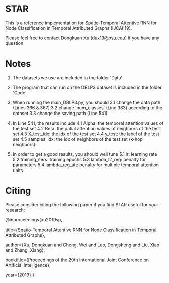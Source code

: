 # STAR

This is a reference implementation for Spatio-Temporal Attentive RNN for Node Classification in Temporal Attributed Graphs (IJCAI'19).

Please feel free to contact Dongkuan Xu (dux19@psu.edu) if you have any question.

# Notes
1. The datasets we use are included in the folder 'Data'

2. The program that can run on the DBLP3 dataset is included in the folder 'Code'

3. When running the main_DBLP3.py, you should 
		3.1 change the data path (Lines 366 & 367)
		3.2 change 'num_classes' (Line 383) according to the dataset
		3.3 change the saving path (Line 541)

4. In Line 541, the results include
		4.1 Alpha: the temporal attention values of the test set
		4.2 Beta: the patial attention values of neighbors of the test set
		4.3 X_test_idx: the idx of the test set
		4.4 y_test: the label of the test set
		4.5 samples_idx: the idx of neighbors of the test set (k-hop neighbors)

5. In order to get a good results, you should well tune
		5.1 lr: learning rate
		5.2 training_iters: training epochs
		5.3 lambda_l2_reg: penalty for parameters
		5.4 lambda_reg_att: penalty for multiple temporal attention units

# Citing
Please consider citing the following paper if you find STAR useful for your research:

@inproceedings{xu2019sp,
  
  title={Spatio-Temporal Attentive RNN for Node Classification in Temporal Attributed Graphs},
  
  author={Xu, Dongkuan and Cheng, Wei and Luo, Dongsheng and Liu, Xiao and Zhang, Xiang},
  
  booktitle={Proceedings of the 29th International Joint Conference on Artificial Intelligence},
  
  year={2019}
}
